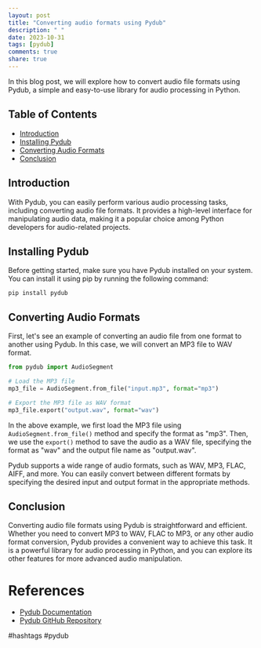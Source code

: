 ```yaml
---
layout: post
title: "Converting audio formats using Pydub"
description: " "
date: 2023-10-31
tags: [pydub]
comments: true
share: true
---
```


In this blog post, we will explore how to convert audio file formats using Pydub, a simple and easy-to-use library for audio processing in Python.

## Table of Contents
- [Introduction](#introduction)
- [Installing Pydub](#installing-pydub)
- [Converting Audio Formats](#converting-audio-formats)
- [Conclusion](#conclusion)

## Introduction
With Pydub, you can easily perform various audio processing tasks, including converting audio file formats. It provides a high-level interface for manipulating audio data, making it a popular choice among Python developers for audio-related projects.

## Installing Pydub
Before getting started, make sure you have Pydub installed on your system. You can install it using pip by running the following command:

```shell
pip install pydub
```

## Converting Audio Formats
First, let's see an example of converting an audio file from one format to another using Pydub. In this case, we will convert an MP3 file to WAV format.

```python
from pydub import AudioSegment

# Load the MP3 file
mp3_file = AudioSegment.from_file("input.mp3", format="mp3")

# Export the MP3 file as WAV format
mp3_file.export("output.wav", format="wav")
```

In the above example, we first load the MP3 file using `AudioSegment.from_file()` method and specify the format as "mp3". Then, we use the `export()` method to save the audio as a WAV file, specifying the format as "wav" and the output file name as "output.wav".

Pydub supports a wide range of audio formats, such as WAV, MP3, FLAC, AIFF, and more. You can easily convert between different formats by specifying the desired input and output format in the appropriate methods.

## Conclusion
Converting audio file formats using Pydub is straightforward and efficient. Whether you need to convert MP3 to WAV, FLAC to MP3, or any other audio format conversion, Pydub provides a convenient way to achieve this task. It is a powerful library for audio processing in Python, and you can explore its other features for more advanced audio manipulation.

# References
- [Pydub Documentation](https://github.com/jiaaro/pydub)
- [Pydub GitHub Repository](https://github.com/jiaaro/pydub)

#hashtags #pydub
